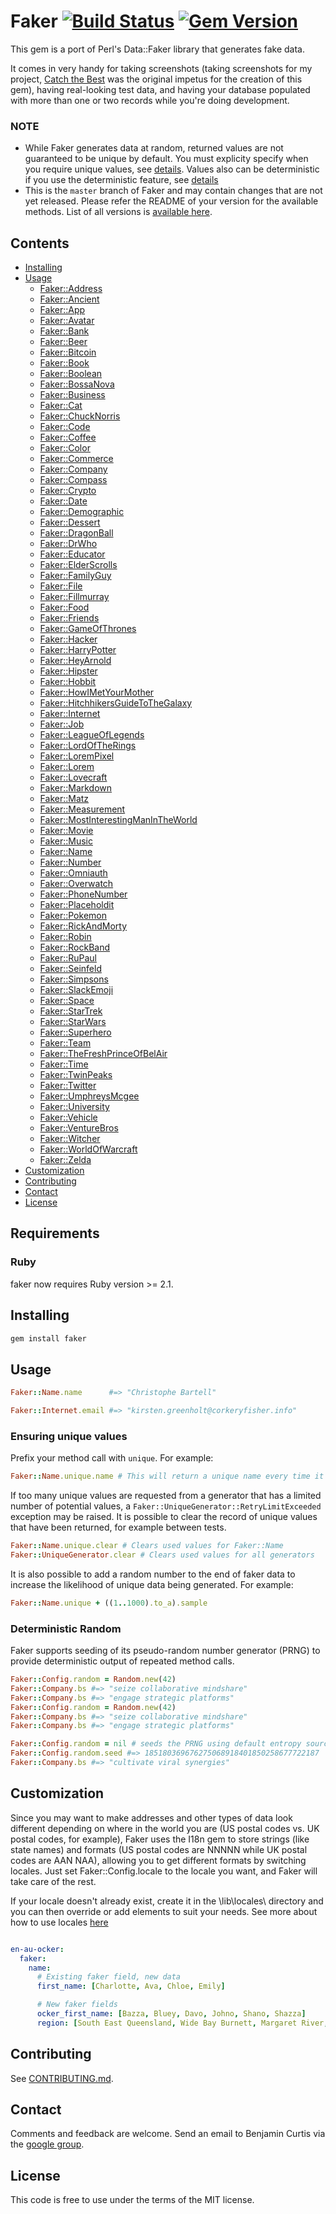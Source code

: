 # Faker [![Build Status](https://travis-ci.org/stympy/faker.svg?branch=master)](https://travis-ci.org/stympy/faker) [![Gem Version](https://badge.fury.io/rb/faker.svg)](https://badge.fury.io/rb/faker)


This gem is a port of Perl's Data::Faker library that generates fake data.

It comes in very handy for taking screenshots (taking screenshots for my
project, [Catch the Best](http://catchthebest.com/) was the original impetus
for the creation of this gem), having real-looking test data, and having your
database populated with more than one or two records while you're doing
development.

### NOTE

* While Faker generates data at random, returned values are not guaranteed to be unique by default.
  You must explicity specify when you require unique values, see [details](#ensuring-unique-values).
  Values also can be deterministic if you use the deterministic feature, see [details](#deterministic-random)
* This is the `master` branch of Faker and may contain changes that are not yet released.
  Please refer the README of your version for the available methods.
  List of all versions is [available here](https://github.com/stympy/faker/releases).

Contents
--------

- [Installing](#installing)
- [Usage](#usage)
  - [Faker::Address](doc/address.md)
  - [Faker::Ancient](doc/ancient.md)
  - [Faker::App](doc/app.md)
  - [Faker::Avatar](doc/avatar.md)
  - [Faker::Bank](doc/bank.md)
  - [Faker::Beer](doc/beer.md)
  - [Faker::Bitcoin](doc/bitcoin.md)
  - [Faker::Book](doc/book.md)
  - [Faker::Boolean](doc/boolean.md)
  - [Faker::BossaNova](doc/bossa_nova.md)
  - [Faker::Business](doc/business.md)
  - [Faker::Cat](doc/cat.md)
  - [Faker::ChuckNorris](doc/chuck_norris.md)
  - [Faker::Code](doc/code.md)
  - [Faker::Coffee](doc/coffee.md)
  - [Faker::Color](doc/color.md)
  - [Faker::Commerce](doc/commerce.md)
  - [Faker::Company](doc/company.md)
  - [Faker::Compass](doc/compass.md)
  - [Faker::Crypto](doc/crypto.md)
  - [Faker::Date](doc/date.md)
  - [Faker::Demographic](doc/demographic.md)
  - [Faker::Dessert](doc/dessert.md)
  - [Faker::DragonBall](doc/dragon_ball.md)
  - [Faker::DrWho](doc/dr_who.md)
  - [Faker::Educator](doc/educator.md)
  - [Faker::ElderScrolls](doc/elder_scrolls.md)
  - [Faker::FamilyGuy](doc/family_guy.md)
  - [Faker::File](doc/file.md)
  - [Faker::Fillmurray](doc/fillmurray.md)
  - [Faker::Food](doc/food.md)
  - [Faker::Friends](doc/friends.md)
  - [Faker::GameOfThrones](doc/game_of_thrones.md)
  - [Faker::Hacker](doc/hacker.md)
  - [Faker::HarryPotter](doc/harry_potter.md)
  - [Faker::HeyArnold](doc/hey_arnold.md)
  - [Faker::Hipster](doc/hipster.md)
  - [Faker::Hobbit](doc/hobbit.md)
  - [Faker::HowIMetYourMother](doc/how_i_met_your_mother.md)
  - [Faker::HitchhikersGuideToTheGalaxy](doc/hitchhikers_guide_to_the_galaxy.md)
  - [Faker::Internet](doc/internet.md)
  - [Faker::Job](doc/job.md)
  - [Faker::LeagueOfLegends](doc/league_of_legends.md)
  - [Faker::LordOfTheRings](doc/lord_of_the_rings.md)
  - [Faker::LoremPixel](doc/lorem_pixel.md)
  - [Faker::Lorem](doc/lorem.md)
  - [Faker::Lovecraft](doc/lovecraft.md)
  - [Faker::Markdown](doc/markdown.md)
  - [Faker::Matz](doc/matz.md)
  - [Faker::Measurement](doc/measurement.md)
  - [Faker::MostInterestingManInTheWorld](doc/most_interesting_man_in_the_world.md)
  - [Faker::Movie](doc/movie.md)
  - [Faker::Music](doc/music.md)
  - [Faker::Name](doc/name.md)
  - [Faker::Number](doc/number.md)
  - [Faker::Omniauth](doc/omniauth.md)
  - [Faker::Overwatch](doc/overwatch.md)
  - [Faker::PhoneNumber](doc/phone_number.md)
  - [Faker::Placeholdit](doc/placeholdit.md)
  - [Faker::Pokemon](doc/pokemon.md)
  - [Faker::RickAndMorty](doc/rick_and_morty.md)
  - [Faker::Robin](doc/robin.md)
  - [Faker::RockBand](doc/rock_band.md)
  - [Faker::RuPaul](doc/rupaul.md)
  - [Faker::Seinfeld](doc/seinfeld.md)
  - [Faker::Simpsons](doc/simpsons.md)
  - [Faker::SlackEmoji](doc/slack_emoji.md)
  - [Faker::Space](doc/space.md)
  - [Faker::StarTrek](doc/star_trek.md)
  - [Faker::StarWars](doc/star_wars.md)
  - [Faker::Superhero](doc/superhero.md)
  - [Faker::Team](doc/team.md)
  - [Faker::TheFreshPrinceOfBelAir](doc/the_fresh_prince_of_bel_air.md)
  - [Faker::Time](doc/time.md)
  - [Faker::TwinPeaks](doc/twin_peaks.md)
  - [Faker::Twitter](doc/twitter.md)
  - [Faker::UmphreysMcgee](doc/umphreys_mcgee.md)
  - [Faker::University](doc/university.md)
  - [Faker::Vehicle](doc/vehicle.md)
  - [Faker::VentureBros](doc/venture_bros.md)
  - [Faker::Witcher](doc/witcher.md)
  - [Faker::WorldOfWarcraft](doc/world_of_warcraft.md)
  - [Faker::Zelda](doc/zelda.md)
- [Customization](#customization)
- [Contributing](#contributing)
- [Contact](#contact)
- [License](#license)

## Requirements

### Ruby

faker now requires Ruby version >= 2.1.

## Installing

```bash
gem install faker
```

## Usage

```ruby
Faker::Name.name      #=> "Christophe Bartell"

Faker::Internet.email #=> "kirsten.greenholt@corkeryfisher.info"
```

### Ensuring unique values

Prefix your method call with `unique`. For example:
```ruby
Faker::Name.unique.name # This will return a unique name every time it is called
```

If too many unique values are requested from a generator that has a limited
number of potential values, a `Faker::UniqueGenerator::RetryLimitExceeded`
exception may be raised. It is possible to clear the record of unique values
that have been returned, for example between tests.
```ruby
Faker::Name.unique.clear # Clears used values for Faker::Name
Faker::UniqueGenerator.clear # Clears used values for all generators
```
It is also possible to add a random number to the end of faker data to increase the
likelihood of unique data being generated. For example:

```ruby
Faker::Name.unique + ((1..1000).to_a).sample
```

### Deterministic Random

Faker supports seeding of its pseudo-random number generator (PRNG) to provide deterministic output of repeated method calls.

```ruby
Faker::Config.random = Random.new(42)
Faker::Company.bs #=> "seize collaborative mindshare"
Faker::Company.bs #=> "engage strategic platforms"
Faker::Config.random = Random.new(42)
Faker::Company.bs #=> "seize collaborative mindshare"
Faker::Company.bs #=> "engage strategic platforms"

Faker::Config.random = nil # seeds the PRNG using default entropy sources
Faker::Config.random.seed #=> 185180369676275068918401850258677722187
Faker::Company.bs #=> "cultivate viral synergies"
```

## Customization

Since you may want to make addresses and other types of data look different
depending on where in the world you are (US postal codes vs. UK postal codes,
for example), Faker uses the I18n gem to store strings (like state names) and
formats (US postal codes are NNNNN while UK postal codes are AAN NAA),
allowing you to get different formats by switching locales.  Just set
Faker::Config.locale to the locale you want, and Faker will take care of the
rest.

If your locale doesn't already exist, create it in the \lib\locales\ directory
and you can then override or add elements to suit your needs. See more about how to
use locales [here](lib/locales/README.md)

```yaml

en-au-ocker:
  faker:
    name:
      # Existing faker field, new data
      first_name: [Charlotte, Ava, Chloe, Emily]

      # New faker fields
      ocker_first_name: [Bazza, Bluey, Davo, Johno, Shano, Shazza]
      region: [South East Queensland, Wide Bay Burnett, Margaret River, Port Pirie, Gippsland, Elizabeth, Barossa]

```

## Contributing

See [CONTRIBUTING.md](https://github.com/stympy/faker/blob/master/CONTRIBUTING.md).

## Contact

Comments and feedback are welcome. Send an email to Benjamin Curtis via the [google group](http://groups.google.com/group/ruby-faker).

## License

This code is free to use under the terms of the MIT license.

